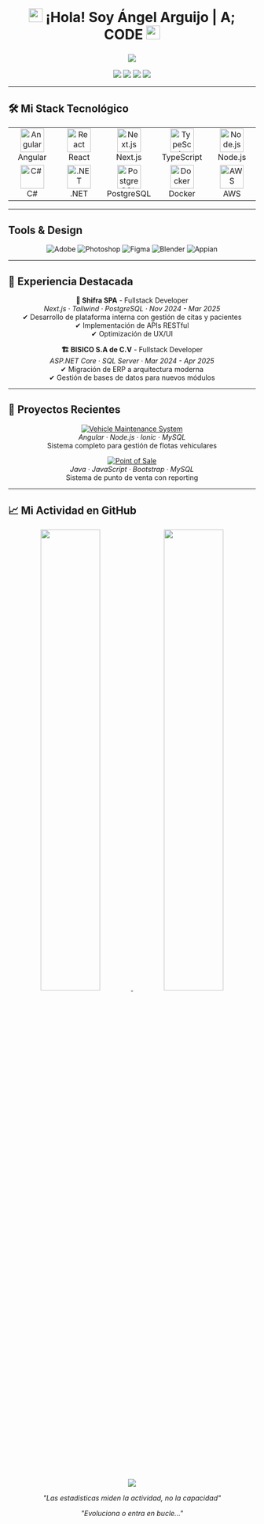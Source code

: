 <h1 align="center">
  <img src="https://media.giphy.com/media/hvRJCLFzcasrR4ia7z/giphy.gif" width="28">
  ¡Hola! Soy Ángel Arguijo | A; CODE 
  <img src="https://media.giphy.com/media/hvRJCLFzcasrR4ia7z/giphy.gif" width="28">
</h1>

<h3 align="center">
  <img src="https://readme-typing-svg.herokuapp.com?font=Fira+Code&size=26&duration=4000&color=A471CF&center=true&vCenter=true&width=500&lines=Fullstack+Developer+Jr;DevOps+Enthusiast;Ingeniero+en+Sistemas;Problem+Solver"/>
</h3>

<p align="center">
  <a href="mailto:angelarguijo18@gmail.com"><img src="https://img.shields.io/badge/-Gmail-e81744?style=for-the-badge&logo=gmail&logoColor=white"/></a>
  <a href="https://www.linkedin.com/in/angel-arguijo-927465292/"><img src="https://img.shields.io/badge/-LinkedIn-0077B5?style=for-the-badge&logo=linkedin&logoColor=white"/></a>
  <a href="https://angel-portafolio-two.vercel.app/"><img src="https://img.shields.io/badge/-Portfolio-4CAF50?style=for-the-badge&logo=vercel&logoColor=white"/></a>
  <a href="https://github.com/angelargdeveloper?tab=repositories"><img src="https://img.shields.io/badge/-Proyectos-181717?style=for-the-badge&logo=github&logoColor=white"/></a>
</p>

---

## 🛠️ Mi Stack Tecnológico

<table align="center">
  <tr>
    <td align="center" width="96">
      <img src="https://skillicons.dev/icons?i=angular" width="48" height="48" alt="Angular" />
      <br>Angular
    </td>
    <td align="center" width="96">
      <img src="https://skillicons.dev/icons?i=react" width="48" height="48" alt="React" />
      <br>React
    </td>
    <td align="center" width="96">
      <img src="https://skillicons.dev/icons?i=nextjs" width="48" height="48" alt="Next.js" />
      <br>Next.js
    </td>
    <td align="center" width="96">
      <img src="https://skillicons.dev/icons?i=ts" width="48" height="48" alt="TypeScript" />
      <br>TypeScript
    </td>
    <td align="center" width="96">
      <img src="https://skillicons.dev/icons?i=nodejs" width="48" height="48" alt="Node.js" />
      <br>Node.js
    </td>
  </tr>
  <tr>
    <td align="center" width="96">
      <img src="https://skillicons.dev/icons?i=cs" width="48" height="48" alt="C#" />
      <br>C#
    </td>
    <td align="center" width="96">
      <img src="https://skillicons.dev/icons?i=dotnet" width="48" height="48" alt=".NET" />
      <br>.NET
    </td>
    <td align="center" width="96">
      <img src="https://skillicons.dev/icons?i=postgres" width="48" height="48" alt="PostgreSQL" />
      <br>PostgreSQL
    </td>
    <td align="center" width="96">
      <img src="https://skillicons.dev/icons?i=docker" width="48" height="48" alt="Docker" />
      <br>Docker
    </td>
    <td align="center" width="96">
      <img src="https://skillicons.dev/icons?i=aws" width="48" height="48" alt="AWS" />
      <br>AWS
    </td>
  </tr>
</table>

---

## Tools & Design

<div align="center">
  <img alt="Adobe" src="https://img.shields.io/badge/-Adobe-FF0000?style=flat-square&logo=adobe&logoColor=white">
  <img alt="Photoshop" src="https://img.shields.io/badge/-Photoshop-31A8FF?style=flat-square&logo=adobe-photoshop&logoColor=white">
  <img alt="Figma" src="https://img.shields.io/badge/-Figma-F24E1E?style=flat-square&logo=figma&logoColor=white">
  <img alt="Blender" src="https://img.shields.io/badge/-Blender-F5792A?style=flat-square&logo=blender&logoColor=white">
  <img alt="Appian" src="https://img.shields.io/badge/-Appian-00BCDC?style=flat-square&logo=appian&logoColor=white">
</div>

---

## 💼 Experiencia Destacada

<div align="center">
  
**🚀 Shifra SPA** - Fullstack Developer  
*Next.js · Tailwind · PostgreSQL · Nov 2024 - Mar 2025*  
✔ Desarrollo de plataforma interna con gestión de citas y pacientes  
✔ Implementación de APIs RESTful  
✔ Optimización de UX/UI  

**🏗️ BISICO S.A de C.V** - Fullstack Developer  
*ASP.NET Core · SQL Server · Mar 2024 - Apr 2025*  
✔ Migración de ERP a arquitectura moderna  
✔ Gestión de bases de datos para nuevos módulos  

</div>

---

## 🌟 Proyectos Recientes

<div align="center">

[![Vehicle Maintenance System](https://img.shields.io/badge/🚗-Vehicle_Maintenance_System-9d5dd9?style=for-the-badge)](https://github.com/angelargdeveloper/vehicle-maintenance)  
*Angular · Node.js · Ionic · MySQL*  
Sistema completo para gestión de flotas vehiculares  

[![Point of Sale](https://img.shields.io/badge/💻-Point_of_Sale_System-F85D7F?style=for-the-badge)](https://github.com/angelargdeveloper/pos-system)  
*Java · JavaScript · Bootstrap · MySQL*  
Sistema de punto de venta con reporting  

</div>

---

## 📈 Mi Actividad en GitHub

<div align="center">

<p align="center">
  <a href="https://github.com/angelargdeveloper">
    <img width="49%" src="https://github-readme-streak-stats.herokuapp.com/?user=angelargdeveloper&theme=react&hide_border=true&background=1F222E&stroke=9d5dd9&ring=F85D7F&fire=F85D7F&currStreakNum=FFFFFF&sideNums=FFFFFF&currStreakLabel=FFFFFF&sideLabels=FFFFFF" />
    <img width="49%" src="https://github-readme-stats.vercel.app/api?username=angelargdeveloper&show_icons=true&count_private=true&include_all_commits=true&theme=react&hide_border=true&bg_color=1F222E&title_color=F85D7F&icon_color=9d5dd9&text_color=FFFFFF&hide_title=true" />
  </a>
  <br/><br/>
  <img src="https://github-readme-activity-graph.vercel.app/graph?username=angelargdeveloper&theme=react-dark&bg_color=1F222E&hide_border=true&color=9d5dd9&line=F85D7F&point=FFFFFF" />
</p>

<p align="center">
  <i>"Las estadísticas miden la actividad, no la capacidad"</i>
</p>
</div>

<p align="center">
  <i>"Evoluciona o entra en bucle..."</i>
</p>
